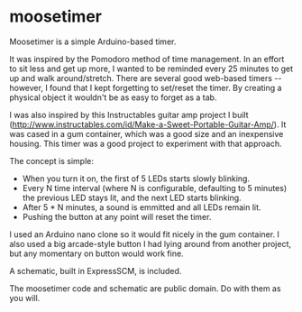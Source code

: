 moosetimer
==========

Moosetimer is a simple Arduino-based timer.

It was inspired by the Pomodoro method of time management. In an effort to sit less and get up more, I wanted to be reminded
every 25 minutes to get up and walk around/stretch. There are several good web-based timers -- however, I found that I kept forgetting to
set/reset the timer. By creating a physical object it wouldn't be as easy to forget as a tab.

I was also inspired by this Instructables guitar amp project I built (http://www.instructables.com/id/Make-a-Sweet-Portable-Guitar-Amp/). 
It was cased in a gum container, which was a good size and an inexpensive housing. This timer was a good project to experiment with that approach.

The concept is simple:

- When you turn it on, the first of 5 LEDs starts slowly blinking.
- Every N time interval (where N is configurable, defaulting to 5 minutes) the previous LED stays lit, and the next LED starts blinking.
- After 5 * N minutes, a sound is emmitted and all LEDs remain lit.
- Pushing the button at any point will reset the timer.

I used an Arduino nano clone so it would fit nicely in the gum container. I also used a big arcade-style button I had lying around
from another project, but any momentary on button would work fine.

A schematic, built in ExpressSCM, is included.

The moosetimer code and schematic are public domain. Do with them as you will.

